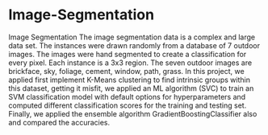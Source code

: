 # Image-Segmentation
Image Segmentation
The image segmentation data is a complex and large data set. The instances were
drawn randomly from a database of 7 outdoor images. The images were hand
segmented to create a classification for every pixel. Each instance is a 3x3 region.
The seven outdoor images are brickface, sky, foliage, cement, window, path, grass.
In this project, we applied first implement K-Means clustering to find intrinsic
groups within this dataset, getting it misfit, we applied an ML algorithm (SVC) to
train an SVM classification model with default options for hyperparameters and
computed different classification scores for the training and testing set.
Finally, we applied the ensemble algorithm GradientBoostingClassifier also and
compared the accuracies.
